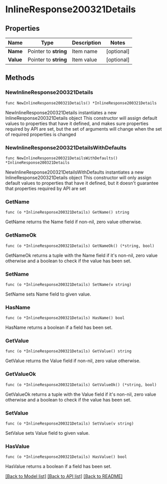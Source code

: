# InlineResponse200321Details

## Properties

Name | Type | Description | Notes
------------ | ------------- | ------------- | -------------
**Name** | Pointer to **string** | Item name | [optional] 
**Value** | Pointer to **string** | Item value | [optional] 

## Methods

### NewInlineResponse200321Details

`func NewInlineResponse200321Details() *InlineResponse200321Details`

NewInlineResponse200321Details instantiates a new InlineResponse200321Details object
This constructor will assign default values to properties that have it defined,
and makes sure properties required by API are set, but the set of arguments
will change when the set of required properties is changed

### NewInlineResponse200321DetailsWithDefaults

`func NewInlineResponse200321DetailsWithDefaults() *InlineResponse200321Details`

NewInlineResponse200321DetailsWithDefaults instantiates a new InlineResponse200321Details object
This constructor will only assign default values to properties that have it defined,
but it doesn't guarantee that properties required by API are set

### GetName

`func (o *InlineResponse200321Details) GetName() string`

GetName returns the Name field if non-nil, zero value otherwise.

### GetNameOk

`func (o *InlineResponse200321Details) GetNameOk() (*string, bool)`

GetNameOk returns a tuple with the Name field if it's non-nil, zero value otherwise
and a boolean to check if the value has been set.

### SetName

`func (o *InlineResponse200321Details) SetName(v string)`

SetName sets Name field to given value.

### HasName

`func (o *InlineResponse200321Details) HasName() bool`

HasName returns a boolean if a field has been set.

### GetValue

`func (o *InlineResponse200321Details) GetValue() string`

GetValue returns the Value field if non-nil, zero value otherwise.

### GetValueOk

`func (o *InlineResponse200321Details) GetValueOk() (*string, bool)`

GetValueOk returns a tuple with the Value field if it's non-nil, zero value otherwise
and a boolean to check if the value has been set.

### SetValue

`func (o *InlineResponse200321Details) SetValue(v string)`

SetValue sets Value field to given value.

### HasValue

`func (o *InlineResponse200321Details) HasValue() bool`

HasValue returns a boolean if a field has been set.


[[Back to Model list]](../README.md#documentation-for-models) [[Back to API list]](../README.md#documentation-for-api-endpoints) [[Back to README]](../README.md)


